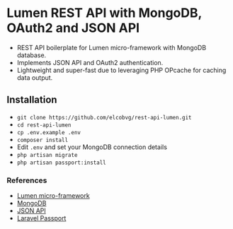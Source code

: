 # Lumen REST API with MongoDB, OAuth2 and JSON API
- REST API boilerplate for Lumen micro-framework with MongoDB database. 
- Implements JSON API and OAuth2 authentication.
- Lightweight and super-fast due to leveraging PHP OPcache for caching data output.

## Installation

- `git clone https://github.com/elcobvg/rest-api-lumen.git`
- `cd rest-api-lumen`
- `cp .env.example .env`
- `composer install`
- Edit `.env` and set your MongoDB connection details
- `php artisan migrate`
- `php artisan passport:install`

### References
- [Lumen micro-framework](https://lumen.laravel.com/)
- [MongoDB](https://www.mongodb.com/)
- [JSON API](http://jsonapi.org/)
- [Laravel Passport](https://laravel.com/docs/5.5/passport)
 